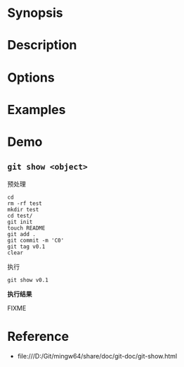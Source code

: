 # Synopsis


# Description


# Options


# Examples


# Demo
## `git show <object>`
预处理

    cd
    rm -rf test
    mkdir test
    cd test/
    git init
    touch README
    git add .
    git commit -m 'C0'
    git tag v0.1
    clear

执行

    git show v0.1

**执行结果**

FIXME


# Reference
- file:///D:/Git/mingw64/share/doc/git-doc/git-show.html
